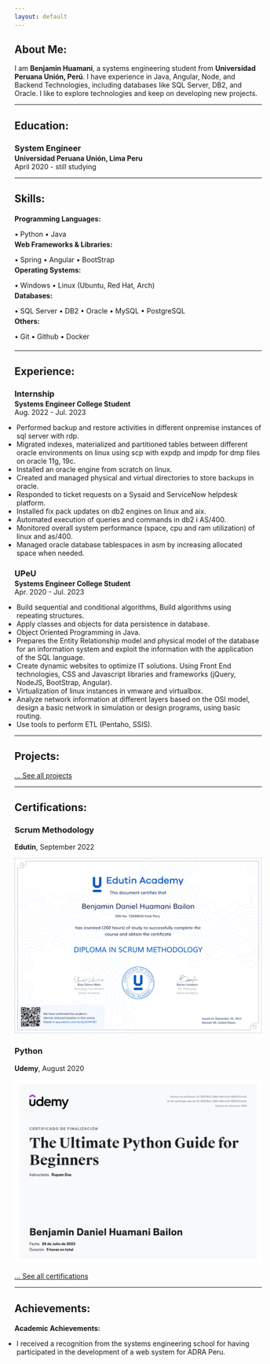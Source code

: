 ```yaml
---
layout: default
---
```

## About Me:

I am **Benjamin Huamani**, a systems engineering student from **Universidad Peruana Unión, Perú**. I have experience in Java, Angular, Node, and Backend Technologies, including databases like SQL Server, DB2, and Oracle. I like to explore technologies and keep on developing new projects.

---

## Education:

<h3 style="margin-bottom:2px;">System Engineer</h3>
<h4 style="margin:0;">Universidad Peruana Unión, Lima Peru</h4>
April 2020 - still studying

---

## Skills:

<h4 style="margin-bottom:2px;">Programming Languages:</h4>
<p style="margin-bottom:4px;">&#x2022; Python &#x2022; Java</p>

<h4 style="margin-bottom:2px; margin-top:2px;">Web Frameworks & Libraries:</h4>
<p style="margin-bottom:4px;">&#x2022; Spring &#x2022; Angular &#x2022; BootStrap</p>

<h4 style="margin-bottom:2px; margin-top:2px;">Operating Systems:</h4>
<p style="margin-bottom:4px;">&#x2022; Windows &#x2022; Linux (Ubuntu, Red Hat, Arch)</p>

<h4 style="margin-bottom:2px; margin-top:2px;">Databases:</h4>
<p style="margin-bottom:4px;">&#x2022; SQL Server &#x2022; DB2 &#x2022; Oracle &#x2022; MySQL &#x2022; PostgreSQL</p>

<h4 style="margin-bottom:2px; margin-top:2px;">Others:</h4>
<p style="margin-bottom:20px;">&#x2022; Git &#x2022; Github &#x2022; Docker</p>

---

## Experience:

<h3 style="margin-bottom:2px;">Internship</h3>
<p style="margin:0;"><b>Systems Engineer College Student</b><br>
Aug. 2022 - Jul. 2023</p>
<ul style="margin-left: -1.4em;">
  <li>Performed backup and restore activities in different onpremise instances of sql server with rdp.</li>
  <li>Migrated indexes, materialized and partitioned tables between different oracle environments on linux using scp with expdp and impdp for dmp  files on oracle 11g, 19c.</li>
  <li>Installed an oracle engine from scratch on linux.</li>
  <li>Created and managed physical and virtual directories to store backups in oracle.</li>
  <li>Responded to ticket requests on a Sysaid and ServiceNow helpdesk platform.</li>
  <li>Installed fix pack updates on db2 engines on linux and aix.</li>
  <li>Automated execution of queries and commands in db2 i AS/400.</li>
  <li>Monitored overall system performance (space, cpu and ram utilization) of linux and as/400.</li>
  <li>Managed oracle database tablespaces in asm by increasing allocated space when needed.</li>
</ul>  

<h3 style="margin-bottom:2px;">UPeU</h3>
<p style="margin:0;"><b>Systems Engineer College Student</b><br>
Apr. 2020 - Jul. 2023</p>
<ul style="margin-left: -1.4em;">
  <li>Build sequential and conditional algorithms, Build algorithms using repeating structures.</li>
  <li>Apply classes and objects for data persistence in database.</li>
  <li>Object Oriented Programming in Java.</li>
  <li>Prepares the Entity Relationship model and physical model of the database for an information system and exploit the information with the application of the SQL language.</li>
  <li>Create dynamic websites to optimize IT solutions. Using Front End technologies, CSS and Javascript libraries and frameworks (jQuery, NodeJS, BootStrap, Angular).</li>
  <li>Virtualization of linux instances in vmware and virtualbox.</li>
  <li>Analyze network information at different layers based on the OSI model, design a basic network in simulation or design programs, using basic routing.</li>
  <li>Use tools to perform ETL (Pentaho, SSIS).</li>
</ul>  

---

## Projects:

[... See all projects](./projects)

---

## Certifications:

<div class="card">
  <h3>Scrum Methodology</h3>
  <p><b>Edutin</b>, September 2022<br></p>
  <a href="https://app.edutin.com/verify/6744787"><span class="card-link-spanner"></span></a>
  <img src="assets\img\scrum.png" alt="CertificadoScrum">
</div>

<div class="card">
  <h3>Python</h3>
  <p><b>Udemy</b>, August 2020<br></p>
  <img src="assets\img\python.jpg" alt="CertificadoPython">
</div>

[... See all certifications](./certifications)

---

## Achievements:

<h4 style="margin-bottom:5px;">Academic Achievements:</h4>
<ul style="margin-left: -1.4em;">
  <li>I received a recognition from the systems engineering school for having participated in the development of a web system for ADRA Peru.</li>
</ul>